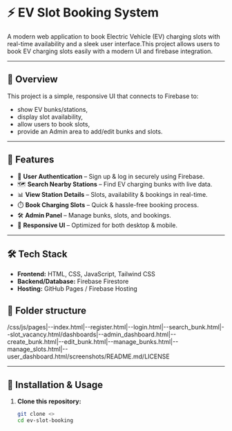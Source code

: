 # ⚡ EV Slot Booking System

A modern web application to book Electric Vehicle (EV) charging slots with real-time availability and a sleek user interface.This project allows users to book EV charging slots easily with a modern UI and firebase integration.

---

## 🔗 Overview
This project is a simple, responsive UI that connects to Firebase to:
- show EV bunks/stations,
- display slot availability,
- allow users to book slots,
- provide an Admin area to add/edit bunks and slots.

---

## 🌟 Features

- 🔐 **User Authentication** – Sign up & log in securely using Firebase.
- 🗺️ **Search Nearby Stations** – Find EV charging bunks with live data.
- 📊 **View Station Details** – Slots, availability & bookings in real-time.
- ⏱️ **Book Charging Slots** – Quick & hassle-free booking process.
- 🛠️ **Admin Panel** – Manage bunks, slots, and bookings.
- 📱 **Responsive UI** – Optimized for both desktop & mobile.

---

## 🛠️ Tech Stack

- **Frontend:** HTML, CSS, JavaScript, Tailwind CSS
- **Backend/Database:** Firebase Firestore
- **Hosting:** GitHub Pages / Firebase Hosting


## 📂 Folder structure
/css/js/pages|--index.html|--register.html|--login.html|--search_bunk.html|--slot_vacancy.html/dashboards|--admin_dashboard.html|--create_bunk.html|--edit_bunk.html|--manage_bunks.html|--manage_slots.html|--user_dashboard.html/screenshots/README.md/LICENSE

---

## 🚀 Installation & Usage

1. **Clone this repository:**
   ```bash
   git clone <>
   cd ev-slot-booking


